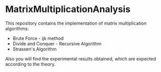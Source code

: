 # MatrixMultiplicationAnalysis

This repository contains the implementation of matrix multiplication algorithms:
* Brute Force - ijk method
* Divide and Conquer - Recursive Algorithm
* Strassen's Algorithm

Also you will find the experimental results obtained, which are expected according to the theory.
